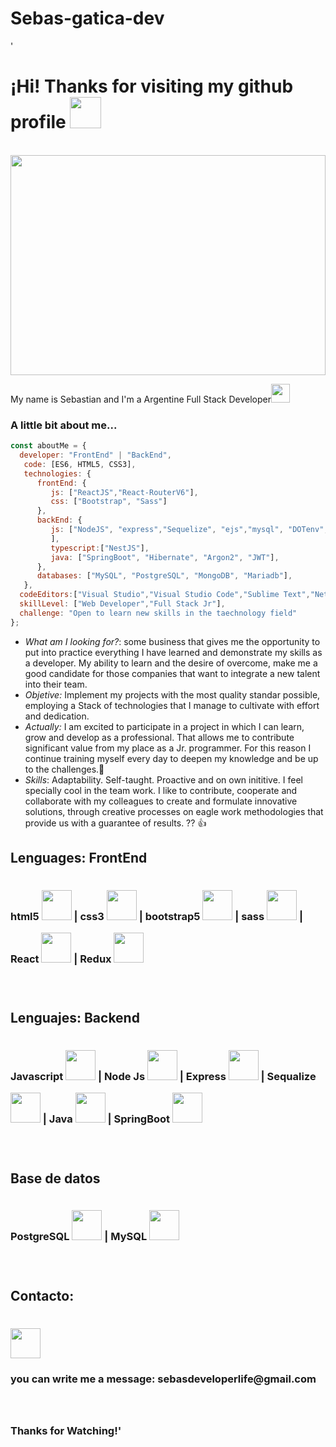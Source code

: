 # Sebas-gatica-dev
'<h1> ¡Hi! Thanks for visiting my github profile <img src="https://media.giphy.com/media/mGcNjsfWAjY5AEZNw6/giphy.gif" width="50"></h1>
  <dl>
  <br>
    <img style='width: 100%; height: 22rem' src='https://www.enter.co/wp-content/uploads/2021/02/4401280-768x432.jpg'/>
  </dl>
<p>My name is Sebastian and I'm a Argentine Full Stack Developer<img src="https://media.giphy.com/media/WUlplcMpOCEmTGBtBW/giphy.gif" width="30"> 
</em></p>

### A little bit about me...  

```javascript
const aboutMe = {
  developer: "FrontEnd" | "BackEnd",
   code: [ES6, HTML5, CSS3],
   technologies: {
      frontEnd: {
         js: ["ReactJS","React-RouterV6"],
         css: ["Bootstrap", "Sass"]
      },
      backEnd: {
         js: ["NodeJS", "express","Sequelize", "ejs","mysql", "DOTenv", "BcryptJS", "express-validator","JWT(json-web-token)","mongoose",
         ],
         typescript:["NestJS"],
         java: ["SpringBoot", "Hibernate", "Argon2", "JWT"],
      },
      databases: ["MySQL", "PostgreSQL", "MongoDB", "Mariadb"],
   },
  codeEditors:["Visual Studio","Visual Studio Code","Sublime Text","NetBeans","Intellij IDEA"],
  skillLevel: ["Web Developer","Full Stack Jr"],
  challenge: "Open to learn new skills in the taechnology field"
};
```
- *What am I looking for?*: some business that gives me the opportunity to put into practice everything I have learned and demonstrate my skills as a developer. My ability to learn and the desire of overcome, make me a good candidate for those companies that want to integrate a new talent into their team.
- *Objetive:* Implement my projects with the most quality standar possible, employing a Stack of technologies that I manage to cultivate with effort and dedication.
- *Actually:* I am excited to participate in a project in which I can learn, grow and develop as a professional. That allows me to contribute significant value from my place as a Jr. programmer. For this reason I continue training myself every day to deepen my knowledge and be up to the challenges.:muscle: 
- *Skills*: Adaptability. Self-taught. Proactive and on own inititive. I feel specially cool in the team work. I like to contribute, cooperate and collaborate with my colleagues to create and formulate innovative solutions, through creative processes on eagle work methodologies that provide us with a guarantee of results. ?? :thumbsup:
    
<h2><strong>Lenguages: FrontEnd<strong></h2>
    <h3>
    html5 <img style='width: 3rem; height: 3rem; margin-top: 1rem' src="https://upload.wikimedia.org/wikipedia/commons/thumb/3/38/HTML5_Badge.svg/600px-HTML5_Badge.svg.png"/> |
    css3 <img <img style='width: 3rem; height: 3rem; margin-top: 1rem' src="https://cdn4.iconfinder.com/data/icons/social-media-logos-6/512/121-css3-512.png"/> |
    bootstrap5 <img <img style='width: 3rem; height: 3rem; margin-top: 1rem' src="https://upload.wikimedia.org/wikipedia/commons/thumb/b/b2/Bootstrap_logo.svg/1024px-Bootstrap_logo.svg.png"/> |
    sass <img <img style='width: 3rem; height: 3rem; margin-top: 1rem' src="https://upload.wikimedia.org/wikipedia/commons/thumb/9/96/Sass_Logo_Color.svg/1280px-Sass_Logo_Color.svg.png"/> | 
    React <img <img style='width: 3rem; height: 3rem; margin-top: 1rem' src="https://upload.wikimedia.org/wikipedia/commons/thumb/4/47/React.svg/1200px-React.svg.png"/> | 
    Redux <img <img style='width: 3rem; height: 3rem; margin-top: 1rem' src="https://res.cloudinary.com/druj3xeao/image/upload/v1635267893/readme/pngwing.com_2_jzoj50.png"/>
    <h3> 
    <br>
<h2><strong>Lenguajes: Backend<strong></h2>        
    <h3>  
    Javascript <img style='width: 3rem; height: 3rem; margin-top: 1rem' src="https://cdn.pixabay.com/photo/2015/04/23/17/41/javascript-736400_960_720.png"/>  |
    Node Js <img style='width: 3rem; height: 3rem; margin-top: 1rem' src="https://res.cloudinary.com/druj3xeao/image/upload/v1635268343/readme/pngwing.com_9_nptorj.png"/> |
    Express <img <img style='width: 3rem; height: 3rem; margin-top: 1rem' src="https://res.cloudinary.com/druj3xeao/image/upload/v1635268180/readme/pngwing.com_5_mtcqjs.png"/> |
    Sequalize <img <img style='width: 3rem; height: 3rem; margin-top: 1rem' src="https://seekvectors.com/files/download/Sequelize-01.png"/> |
    Java <img <img style='width: 3rem; height: 3rem; margin-top: 1rem' src="https://encrypted-tbn0.gstatic.com/images?q=tbn:ANd9GcQ2GBqKlTgJ9SzYYObejYZNMFYB9QrjQ-Spsw&usqp=CAU"/> |
    SpringBoot <img <img style='width: 3rem; height: 3rem; margin-top: 1rem' src="https://encrypted-tbn0.gstatic.com/images?q=tbn:ANd9GcQZmXkmhvZXb0HwLMVqC8Vk0QsNeXT6tAe8Zg&usqp=CAU"/> 
    <h3/>
    <br/>  
<h2><strong>Base de datos<strong></h2>
    <h3>
    PostgreSQL <img <img style='width: 3rem; height: 3rem; margin-top: 1rem' src="https://res.cloudinary.com/druj3xeao/image/upload/v1635268544/readme/pngwing.com_10_qbdbp1.png"/> |
    MySQL <img <img style='width: 3rem; height: 3rem; margin-top: 1rem' src="https://upload.wikimedia.org/wikipedia/commons/thumb/5/51/Mysql.svg/800px-Mysql.svg.png"/>
    <h3>
    <br>  
<h2> Contacto: <h3> 
    <a href='https://www.linkedin.com/in/sebastian-gatica-062985200/' target= "_blank">
    <img style='width: 3rem; height: 3rem; margin-top: 1rem' src="https://res.cloudinary.com/druj3xeao/image/upload/v1635266956/readme/linkedin-logo-png-1825_cjdift.png">       
    </a><br>
<h3>  you can write me a message: sebasdeveloperlife@gmail.com <h3>
    <br><br>
    Thanks for Watching!'
